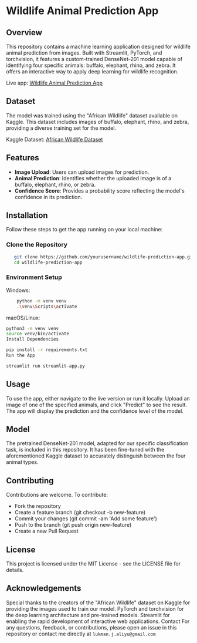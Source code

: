 # Wildlife Animal Prediction App

## Overview

This repository contains a machine learning application designed for wildlife animal prediction from images. Built with Streamlit, PyTorch, and torchvision, it features a custom-trained DenseNet-201 model capable of identifying four specific animals: buffalo, elephant, rhino, and zebra. It offers an interactive way to apply deep learning for wildlife recognition.

Live app: [Wildlife Animal Prediction App](https://afriwildlifeclassify.streamlit.app/)

## Dataset

The model was trained using the "African Wildlife" dataset available on Kaggle. This dataset includes images of buffalo, elephant, rhino, and zebra, providing a diverse training set for the model.

Kaggle Dataset: [African Wildlife Dataset](https://www.kaggle.com/datasets/biancaferreira/african-wildlife)

## Features

- **Image Upload**: Users can upload images for prediction.
- **Animal Prediction**: Identifies whether the uploaded image is of a buffalo, elephant, rhino, or zebra.
- **Confidence Score**: Provides a probability score reflecting the model's confidence in its prediction.

## Installation

Follow these steps to get the app running on your local machine:

### **Clone the Repository**

```bash
   git clone https://github.com/yourusername/wildlife-prediction-app.git
   cd wildlife-prediction-app
```

### **Environment Setup**

Windows:

```bash
    python -m venv venv
    .\venv\Scripts\activate
```

macOS/Linux:

```bash
python3 -m venv venv
source venv/bin/activate
Install Dependencies
```

```bash
pip install -r requirements.txt
Run the App
```

```bash
streamlit run streamlit-app.py
```

## **Usage**

To use the app, either navigate to the live version or run it locally. Upload an image of one of the specified animals, and click "Predict" to see the result. The app will display the prediction and the confidence level of the model.

## **Model**
   
The pretrained DenseNet-201 model, adapted for our specific classification task, is included in this repository. It has been fine-tuned with the aforementioned Kaggle dataset to accurately distinguish between the four animal types.

## **Contributing**

Contributions are welcome. To contribute:

- Fork the repository
- Create a feature branch (git checkout -b new-feature)
- Commit your changes (git commit -am 'Add some feature')
- Push to the branch (git push origin new-feature)
- Create a new Pull Request

## License

This project is licensed under the MIT License - see the LICENSE file for details.

## Acknowledgements

Special thanks to the creators of the "African Wildlife" dataset on Kaggle for providing the images used to train our model.
PyTorch and torchvision for the deep learning architecture and pre-trained models.
Streamlit for enabling the rapid development of interactive web applications.
Contact
For any questions, feedback, or contributions, please open an issue in this repository or contact me directly at `lukman.j.aliyu@gmail.com`
